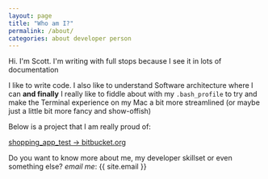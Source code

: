 ```yaml
---
layout: page
title: "Who am I?"
permalink: /about/
categories: about developer person
---
```


Hi. I'm Scott. I'm writing with full stops because I see it in lots of documentation

I like to write code. I also like to understand Software architecture where I can **and finally** I really like to fiddle about with my `.bash_profile` to try and make the Terminal experience on my Mac a bit more streamlined (or maybe just a little bit more fancy and show-offish)

Below is a project that I am really proud of:

[shopping_app_test -> bitbucket.org](https://bitbucket.org/srmes/shopping_app_test/admin/access)

Do you want to know more about me, my developer skillset or even something else? *email me*: {{ site.email }}
